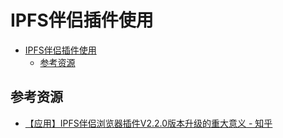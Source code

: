 # IPFS伴侣插件使用

<!--ts-->
* [IPFS伴侣插件使用](#ipfs伴侣插件使用)
   * [参考资源](#参考资源)

<!-- Created by https://github.com/ekalinin/github-markdown-toc -->
<!-- Added by: runner, at: Tue Jul 19 07:02:29 UTC 2022 -->

<!--te-->

## 参考资源

- [【应用】IPFS伴侣浏览器插件V2.2.0版本升级的重大意义 - 知乎](https://zhuanlan.zhihu.com/p/35566466)